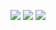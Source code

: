 ![](https://img.shields.io/badge/day%20📅-7-blue)   	![](https://img.shields.io/badge/stars%20⭐-12-yellow)   	![](https://img.shields.io/badge/days%20completed-6-red)
